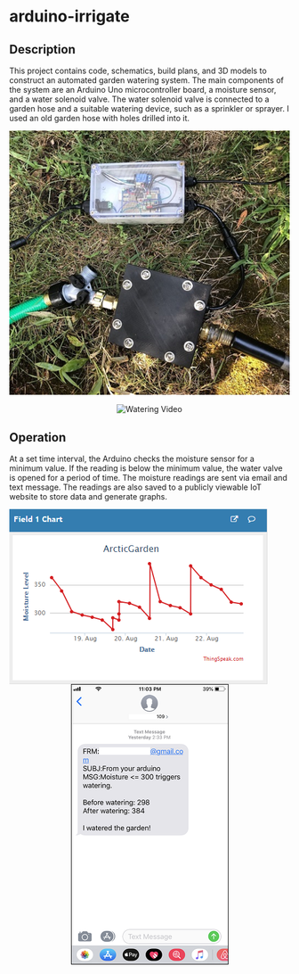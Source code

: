# arduino-irrigate

 ## Description
 
 This project contains code, schematics, build plans, and 3D models to construct an automated garden watering system.  The main components of the system are an Arduino Uno microcontroller board, a moisture sensor, and a water solenoid valve.  The water solenoid valve is connected to a garden hose and a suitable watering device, such as a sprinkler or sprayer.  I used an old garden hose with holes drilled into it.  
 
<p align="center">
<img src="media/installed.jpg" alt="Installed System"/>
</p>
<p align="center">
<img src="media/watering_20fps.gif" alt="Watering Video"/>
</p>   
 
 ## Operation
 At a set time interval, the Arduino checks the moisture sensor for a minimum value. If the reading is below the minimum value, the water valve is opened for a period of time.  The moisture readings are sent via email and text message.  The readings are also saved to a publicly viewable IoT website to store data and generate graphs.

<p align="center">
<img src="media/graph.png" alt="Moisture Graph" align="middle" />
&nbsp&nbsp&nbsp&nbsp&nbsp&nbsp&nbsp&nbsp&nbsp
<img src="media/text.png" alt="Text Message" align="middle" />
</p>

